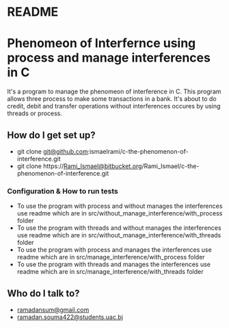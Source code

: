 # README #

# Phenomeon of Interfernce using process and manage interferences in C #

It's a program to manage the phenomeon of interference in C.
This program allows three process to make some transactions in a bank.
It's about to do credit, debit and transfer operations without interferences occures by using threads or process.


## How do I get set up? ##

 + git clone git@github.com:ismaelrami/c-the-phenomenon-of-interference.git
 + git clone https://Rami_Ismael@bitbucket.org/Rami_Ismael/c-the-phenomenon-of-interference.git
 
### Configuration & How to run tests ###

   + To use the program with process and without manages the interferences use readme which are in src/without_manage_interference/with_process folder
   + To use the program with threads and without manages the interferences use readme which are in src/without_manage_interference/with_threads folder
   + To use the program with process and manages the interferences use readme which are in src/manage_interference/with_process folder
   + To use the program with threads and manages the interferences use readme which are in src/manage_interference/with_threads folder

## Who do I talk to? ##

* ramadansum@gmail.com
* ramadan.souma422@students.uac.bj
